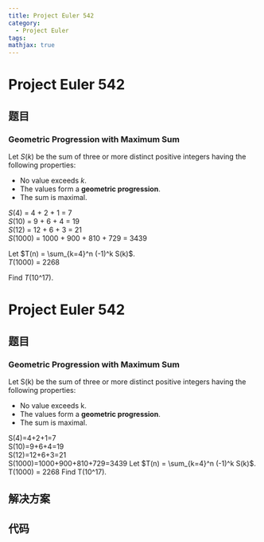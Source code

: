 ```yaml
---
title: Project Euler 542
category:
  - Project Euler
tags:
mathjax: true
---
```

<escape><!-- more --></escape>
    
# Project Euler 542
## 题目
### Geometric Progression with Maximum Sum


Let <var>S</var>(<var>k</var>) be the sum of three or more distinct positive integers having the following properties:
<ul><li>No value exceeds <var>k</var>.</li>
<li>The values form a <b>geometric progression</b>.</li>
<li>The sum is maximal.</li></ul><var>S</var>(4) = 4 + 2 + 1 = 7<br /><var>S</var>(10) = 9 + 6 + 4 = 19<br /><var>S</var>(12) = 12 + 6 + 3 = 21<br /><var>S</var>(1000) = 1000 + 900 + 810 + 729 = 3439

Let $T(n) = \sum_{k=4}^n (-1)^k S(k)$.<br /><var>T</var>(1000) = 2268

Find <var>T</var>(10^17).


# Project Euler 542
## 题目
### Geometric Progression with Maximum Sum

Let S(k) be the sum of three or more distinct positive integers having the following properties:
<ul>
<li>No value exceeds k.</li>
<li>The values form a <b>geometric progression</b>.</li>
<li>The sum is maximal.</li>
</ul>
S(4)=4+2+1=7<br>S(10)=9+6+4=19<br>S(12)=12+6+3=21<br>S(1000)=1000+900+810+729=3439
Let $T(n) = \sum_{k=4}^n (-1)^k S(k)$.<br>T(1000) = 2268
Find T(10^17).


## 解决方案


## 代码


